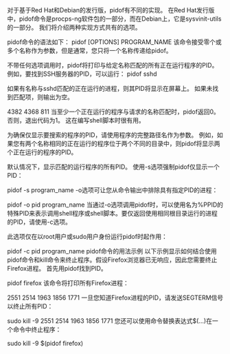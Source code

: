 对于基于Red Hat和Debian的发行版，pidof有不同的实现。 在Red Hat发行版中，pidof命令是procps-ng软件包的一部分，而在Debian上，它是sysvinit-utils的一部分。 我们将介绍两种实现方式共有的选项。


pidof命令的语法如下：
pidof [OPTIONS] PROGRAM_NAME
该命令接受零个或多个名称作为参数，但是通常，您只将一个名称传递给pidof。

不带任何选项调用时，pidof将打印与给定名称匹配的所有正在运行程序的PID。 例如，要找到SSH服务器的PID，可以运行：
pidof sshd

如果有名称与sshd匹配的正在运行的进程，则其PID将显示在屏幕上。 如果未找到匹配项，则输出为空。

4382 4368 811
当至少一个正在运行的程序与请求的名称匹配时，pidof返回0。 否则，退出代码为1。 这在编写shell脚本时很有用。

为确保仅显示要搜索的程序的PID，请使用程序的完整路径名作为参数。 例如，如果您有两个名称相同的正在运行的程序位于两个不同的目录中，则pidof将显示两个正在运行的程序的PID。

默认情况下，显示匹配的运行程序的所有PID。 使用-s选项强制pidof仅显示一个PID：

pidof -s program_name
-o选项可让您从命令输出中排除具有指定PID的进程：

pidof -o pid program_name
当通过-o选项调用pidof时，可以使用名为%PPID的特殊PID来表示调用shell程序或shell脚本。要仅返回使用相同根目录运行的进程的PID，请使用-c选项。

此选项仅在以root用户或sudo用户身份运行pidof时起作用：

pidof -c pid program_name
pidof命令的用法示例
以下示例显示如何结合使用pidof命令和kill命令来终止程序。假设Firefox浏览器已无响应，因此您需要终止Firefox进程。 首先用pidof找到PID。

pidof firefox
该命令将打印所有Firefox进程：

2551 2514 1963 1856 1771
一旦您知道Firefox进程的PID，请发送SEGTERM信号以终止所有PID：

sudo kill -9 2551 2514 1963 1856 1771
您还可以使用命令替换表达式$(...)在一个命令中终止程序：

sudo kill -9 $(pidof firefox)
